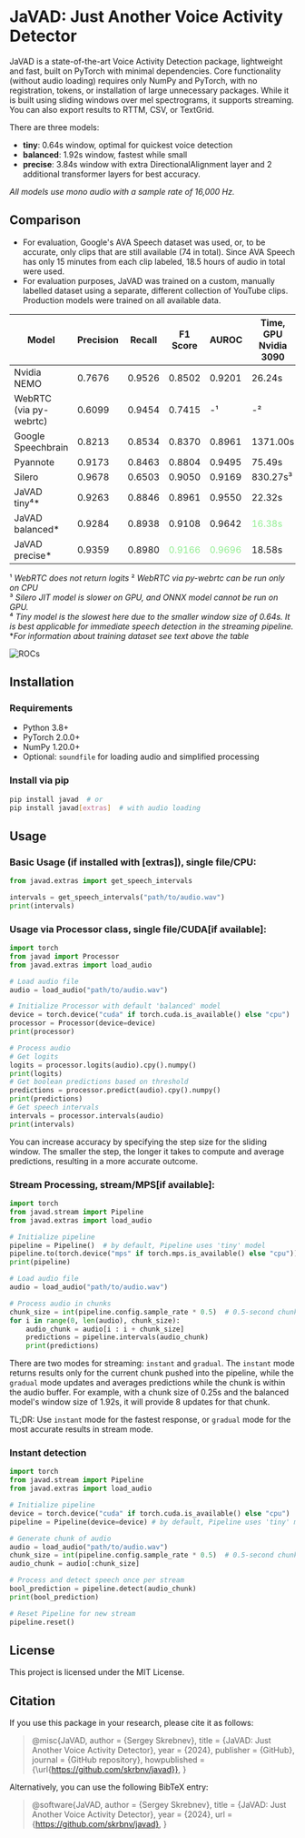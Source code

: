 # JaVAD: Just Another Voice Activity Detector

JaVAD is a state-of-the-art Voice Activity Detection package, lightweight and fast, built on PyTorch with minimal dependencies. Core functionality (without audio loading) requires only NumPy and PyTorch, with no registration, tokens, or installation of large unnecessary packages. While it is built using sliding windows over mel spectrograms, it supports streaming. You can also export results to RTTM, CSV, or TextGrid.

There are three models:
- **tiny**: 0.64s window, optimal for quickest voice detection
- **balanced**: 1.92s window, fastest while small
- **precise**: 3.84s window with extra DirectionalAlignment layer and 2 additional transformer layers for best accuracy.

*All models use mono audio with a sample rate of 16,000 Hz.*

## Comparison

- For evaluation, Google's AVA Speech dataset was used, or, to be accurate, only clips that are still available (74 in total). Since AVA Speech has only 15 minutes from each clip labeled, 18.5 hours of audio in total were used.  
- For evaluation purposes, JaVAD was trained on a custom, manually labelled dataset using a separate, different collection of YouTube clips. Production models were trained on all available data.

| Model                  | Precision | Recall | F1 Score   | AUROC  | Time, GPU<br>Nvidia 3090 | Time, CPU<br>Ryzen 3900XT |
|------------------------|-----------|--------|------------|--------|------------|------------|
| Nvidia NEMO            | 0.7676    | 0.9526 | 0.8502     | 0.9201 | 26.24s     | <span style="color:lightgreen">56.94s</span>     |
| WebRTC (via py-webrtc) | 0.6099    | 0.9454 | 0.7415     | -¹     | -²         | 59.85s     |
| Google Speechbrain     | 0.8213    | 0.8534 | 0.8370     | 0.8961 | 1371.00s   | 1981.40s   |
| Pyannote               | 0.9173    | 0.8463 | 0.8804     | 0.9495 | 75.49s     | 823.19s    |
| Silero                 | 0.9678    | 0.6503 | 0.9050     | 0.9169 | 830.27s³   | 695.58s    |
| JaVAD tiny⁴*           | 0.9263    | 0.8846 | 0.8961     | 0.9550 | 22.32s     | 476.93s    |
| JaVAD balanced*        | 0.9284    | 0.8938 | 0.9108     | 0.9642 | <span style="color:lightgreen">16.38s</span>     | 220.00s    |
| JaVAD precise*         | 0.9359    | 0.8980 | <span style="color:lightgreen">0.9166</span> | <span style="color:lightgreen">0.9696</span> | 18.58s     | 236.61s    |


¹ *WebRTC does not return logits* ² *WebRTC via py-webrtc can be run only on CPU*  
³ *Silero JIT model is slower on GPU, and ONNX model cannot be run on GPU.*  
⁴ *Tiny model is the slowest here due to the smaller window size of 0.64s. It is best applicable for immediate speech detection in the streaming pipeline.*  
**For information about training dataset see text above the table*

![ROCs](ROCs.png)


## Installation

### Requirements

- Python 3.8+
- PyTorch 2.0.0+
- NumPy 1.20.0+
- Optional: `soundfile` for loading audio and simplified processing

### Install via pip

```bash
pip install javad  # or
pip install javad[extras]  # with audio loading
```

## Usage

### Basic Usage (if installed with [extras]), single file/CPU:

```python
from javad.extras import get_speech_intervals

intervals = get_speech_intervals("path/to/audio.wav")
print(intervals)
```

### Usage via Processor class, single file/CUDA[if available]:
```python
import torch
from javad import Processor
from javad.extras import load_audio

# Load audio file
audio = load_audio("path/to/audio.wav")

# Initialize Processor with default 'balanced' model
device = torch.device("cuda" if torch.cuda.is_available() else "cpu")
processor = Processor(device=device)
print(processor)

# Process audio
# Get logits
logits = processor.logits(audio).cpy().numpy() 
print(logits)
# Get boolean predictions based on threshold
predictions = processor.predict(audio).cpy().numpy() 
print(predictions)
# Get speech intervals
intervals = processor.intervals(audio) 
print(intervals)
```
You can increase accuracy by specifying the step size for the sliding window. The smaller the step, the longer it takes to compute and average predictions, resulting in a more accurate outcome.


### Stream Processing, stream/MPS[if available]:

```python
import torch
from javad.stream import Pipeline
from javad.extras import load_audio

# Initialize pipeline
pipeline = Pipeline()  # by default, Pipeline uses 'tiny' model
pipeline.to(torch.device("mps" if torch.mps.is_available() else "cpu"))
print(pipeline)

# Load audio file
audio = load_audio("path/to/audio.wav")

# Process audio in chunks
chunk_size = int(pipeline.config.sample_rate * 0.5)  # 0.5-second chunks
for i in range(0, len(audio), chunk_size):
    audio_chunk = audio[i : i + chunk_size]
    predictions = pipeline.intervals(audio_chunk)
    print(predictions)
```

There are two modes for streaming: `instant` and `gradual`. The `instant` mode returns results only for the current chunk pushed into the pipeline, while the `gradual` mode updates and averages predictions while the chunk is within the audio buffer. For example, with a chunk size of 0.25s and the balanced model's window size of 1.92s, it will provide 8 updates for that chunk.

TL;DR: Use `instant` mode for the fastest response, or `gradual` mode for the most accurate results in stream mode.


### Instant detection
```python
import torch
from javad.stream import Pipeline
from javad.extras import load_audio

# Initialize pipeline
device = torch.device("cuda" if torch.cuda.is_available() else "cpu")
pipeline = Pipeline(device=device) # by default, Pipeline uses 'tiny' model

# Generate chunk of audio
audio = load_audio("path/to/audio.wav")
chunk_size = int(pipeline.config.sample_rate * 0.5)  # 0.5-second chunks
audio_chunk = audio[:chunk_size]

# Process and detect speech once per stream
bool_prediction = pipeline.detect(audio_chunk)
print(bool_prediction)

# Reset Pipeline for new stream
pipeline.reset()
```

## License

This project is licensed under the MIT License.

## Citation

If you use this package in your research, please cite it as follows:

> @misc{JaVAD, author = {Sergey Skrebnev}, title = {JaVAD: Just Another Voice Activity Detector}, year = {2024}, publisher = {GitHub}, journal = {GitHub repository}, howpublished = {\url{https://github.com/skrbnv/javad}}, }

Alternatively, you can use the following BibTeX entry:

> @software{JaVAD, author = {Sergey Skrebnev}, title = {JaVAD: Just Another Voice Activity Detector}, year = {2024}, url = {https://github.com/skrbnv/javad}, }

